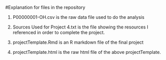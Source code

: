 #Explanation for files in the repository

1) P00000001-OH.csv is the raw data file used to do the analysis


2) Sources Used for Project 4.txt is the file showing the resources I referenced
   in order to complete the project. 


3) projectTemplate.Rmd is an R markdown file of the final project


4) projectTemplate.html is the raw html file of the above projectTemplate. 